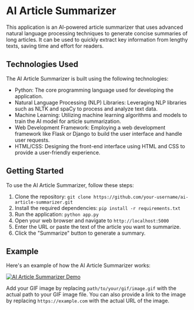 # AI Article Summarizer

This application is an AI-powered article summarizer that uses advanced natural language processing techniques to generate concise summaries of long articles. It can be used to quickly extract key information from lengthy texts, saving time and effort for readers.

## Technologies Used

The AI Article Summarizer is built using the following technologies:

- Python: The core programming language used for developing the application.
- Natural Language Processing (NLP) Libraries: Leveraging NLP libraries such as NLTK and spaCy to process and analyze text data.
- Machine Learning: Utilizing machine learning algorithms and models to train the AI model for article summarization.
- Web Development Framework: Employing a web development framework like Flask or Django to build the user interface and handle user requests.
- HTML/CSS: Designing the front-end interface using HTML and CSS to provide a user-friendly experience.

## Getting Started

To use the AI Article Summarizer, follow these steps:

1. Clone the repository: `git clone https://github.com/your-username/ai-article-summarizer.git`
2. Install the required dependencies: `pip install -r requirements.txt`
3. Run the application: `python app.py`
4. Open your web browser and navigate to `http://localhost:5000`
5. Enter the URL or paste the text of the article you want to summarize.
6. Click the "Summarize" button to generate a summary.

## Example

Here's an example of how the AI Article Summarizer works:

[![AI Article Summarizer Demo](path/to/your/gif/image.gif)](https://example.com)

Add your GIF image by replacing `path/to/your/gif/image.gif` with the actual path to your GIF image file. You can also provide a link to the image by replacing `https://example.com` with the actual URL of the image.

